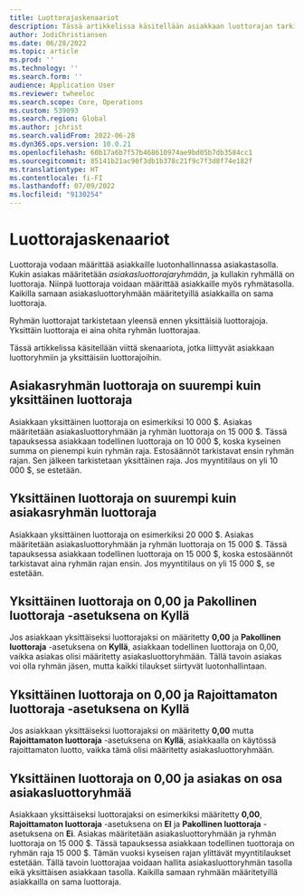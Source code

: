 ```yaml
---
title: Luottorajaskenaariot
description: Tässä artikkelissa käsitellään asiakkaan luottorajan tarkistamista, kun asiakas kuuluu asiakasluottorajaryhmään.
author: JodiChristiansen
ms.date: 06/28/2022
ms.topic: article
ms.prod: ''
ms.technology: ''
ms.search.form: ''
audience: Application User
ms.reviewer: twheeloc
ms.search.scope: Core, Operations
ms.custom: 539093
ms.search.region: Global
ms.author: jchrist
ms.search.validFrom: 2022-06-28
ms.dyn365.ops.version: 10.0.21
ms.openlocfilehash: 60b17a6b7f57b468610974ae9bd05b7db3584cc1
ms.sourcegitcommit: 85141b21ac90f3db1b378c21f9c7f3d8f74e182f
ms.translationtype: HT
ms.contentlocale: fi-FI
ms.lasthandoff: 07/09/2022
ms.locfileid: "9130254"
---
```

# <a name="credit-limit-scenarios"></a>Luottorajaskenaariot

Luottoraja vodaan määrittää asiakkaille luotonhallinnassa asiakastasolla. Kukin asiakas määritetään *asiakasluottorajaryhmään*, ja kullakin ryhmällä on luottoraja. Niinpä luottoraja voidaan määrittää asiakkaille myös ryhmätasolla. Kaikilla samaan asiakasluottoryhmään määritetyillä asiakkailla on sama luottoraja.

Ryhmän luottorajat tarkistetaan yleensä ennen yksittäisiä luottorajoja. Yksittäin luottoraja ei aina ohita ryhmän luottorajaa.

Tässä artikkelissa käsitellään viittä skenaariota, jotka liittyvät asiakkaan luottoryhmiin ja yksittäisiin luottorajoihin.

## <a name="the-customer-group-credit-limit-is-more-than-the-individual-credit-limit"></a>Asiakasryhmän luottoraja on suurempi kuin yksittäinen luottoraja

Asiakkaan yksittäinen luottoraja on esimerkiksi 10 000 $. Asiakas määritetään asiakasluottoryhmään ja ryhmän luottoraja on 15 000 $. Tässä tapauksessa asiakkaan todellinen luottoraja on 10 000 $, koska kyseinen summa on pienempi kuin ryhmän raja. Estosäännöt tarkistavat ensin ryhmän rajan. Sen jälkeen tarkistetaan yksittäinen raja. Jos myyntitilaus on yli 10 000 $, se estetään.

## <a name="the-individual-credit-limit-is-more-than-the-customer-group-credit-limit"></a>Yksittäinen luottoraja on suurempi kuin asiakasryhmän luottoraja

Asiakkaan yksittäinen luottoraja on esimerkiksi 20 000 $. Asiakas määritetään asiakasluottoryhmään ja ryhmän luottoraja on 15 000 $. Tässä tapauksessa asiakkaan todellinen luottoraja on 15 000 $, koska estosäännöt tarkistavat aina ryhmän rajan ensin. Jos myyntitilaus on yli 15 000 $, se estetään.

## <a name="the-individual-credit-limit-is-set-to-000-and-mandatory-credit-limit-is-set-to-yes"></a>Yksittäinen luottoraja on 0,00 ja Pakollinen luottoraja -asetuksena on Kyllä

Jos asiakkaan yksittäiseksi luottorajaksi on määritetty **0,00** ja **Pakollinen luottoraja** -asetuksena on **Kyllä**, asiakkaan todellinen luottoraja on 0,00, vaikka asiakas olisi määritetty asiakasluottoryhmään. Tällä tavoin asiakas voi olla ryhmän jäsen, mutta kaikki tilaukset siirtyvät luotonhallintaan.

## <a name="the-individual-credit-limit-is-set-to-000-and-unlimited-credit-limit-is-set-to-yes"></a>Yksittäinen luottoraja on 0,00 ja Rajoittamaton luottoraja -asetuksena on Kyllä

Jos asiakkaan yksittäiseksi luottorajaksi on määritetty **0,00** mutta **Rajoittamaton luottoraja** -asetuksena on **Kyllä**, asiakkaalla on käytössä rajoittamaton luotto, vaikka tämä olisi määritetty asiakasluottoryhmään.

## <a name="the-individual-credit-limit-is-set-to-000-and-the-customer-is-part-of-a-customer-credit-group"></a>Yksittäinen luottoraja on 0,00 ja asiakas on osa asiakasluottoryhmää

Asiakkaan yksittäiseksi luottorajaksi on esimerkiksi määritetty **0,00**, **Rajoittamaton luottoraja** -asetuksena on **EI** ja **Pakollinen luottoraja** -asetuksena on **Ei**. Asiakas määritetään asiakasluottoryhmään ja ryhmän luottoraja on 15 000 $. Tässä tapauksessa asiakkaan todellinen tuottoraja on ryhmän raja 15 000 $. Tämän vuoksi kyseisen rajan ylittävät myyntitilaukset estetään. Tällä tavoin luottorajaa voidaan hallita asiakasluottoryhmän tasolla eikä yksittäisen asiakkaan tasolla. Kaikilla samaan ryhmään määritetyillä asiakkailla on sama luottoraja.
